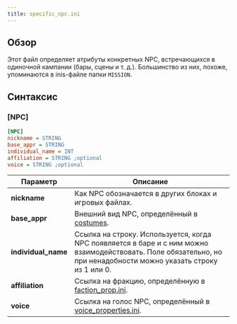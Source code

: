 ```yaml
---
title: specific_npc.ini
---
```


## Обзор

Этот файл определяет атрибуты конкретных NPC, встречающихся в одиночной кампании (бары, сцены и т. д.). Большинство из них, похоже, упоминаются в inis-файле папки `MISSION`.

## Синтаксис

### [NPC]

```ini
[NPC]
nickname = STRING
base_appr = STRING
individual_name = INT
affiliation = STRING ;optional
voice = STRING ;optional
```

| Параметр            | Описание                                                                                                                                                            |
| ------------------- | ------------------------------------------------------------------------------------------------------------------------------------------------------------------- |
| **nickname**        | Как NPC обозначается в других блоках и игровых файлах.                                                                                                              |
| **base_appr**       | Внешний вид NPC, определённый в [costumes](../../../typed-inis/costumes.md).                                                                                        |
| **individual_name** | Ссылка на строку. Используется, когда NPC появляется в баре и с ним можно взаимодействовать. Поле обязательно, но при ненадобности можно указать строку из 1 или 0. |
| **affiliation**     | Ссылка на фракцию, определённую в [faction_prop.ini](./faction_prop.ini.md).                                                                                        |
| **voice**           | Ссылка на голос NPC, определённый в [voice_properties.ini](./voice_properties.ini.md).                                                                              |
